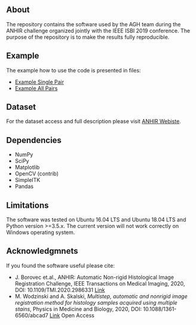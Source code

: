 ## About

The repository contains the software used by the AGH team during the ANHIR challenge organized jointly with the IEEE ISBI 2019 conference.
The purpose of the repository is to make the results fully reproducible.

## Example

The example how to use the code is presented in files:
* [Example Single Pair](https://github.com/lNefarin/ANHIR_MW/blob/master/example.py)
* [Example All Pairs](https://github.com/lNefarin/ANHIR_MW/blob/master/example_all.py)

## Dataset

For the dataset access and full description please visit [ANHIR Webiste](https://anhir.grand-challenge.org/Data/).

## Dependencies

* NumPy
* SciPy
* Matplotlib
* OpenCV (contrib)
* SimpleITK
* Pandas

## Limitations

The software was tested on Ubuntu 16.04 LTS and Ubuntu 18.04 LTS and Python version >=3.5.x. The current version will not work correctly on Windows operating system.

## Acknowledgmnets

If you found the software useful please cite:
* J. Borovec et.al., ANHIR: Automatic Non-rigid Histological Image Registration Challenge, IEEE Transactions on Medical Imaging, 2020, DOI: 10.1109/TMI.2020.2986331 [Link](https://ieeexplore.ieee.org/document/9058666)
* M. Wodzinski and A. Skalski, *Multistep, automatic and nonrigid image registration method for histology samples acquired using multiple stains*, Physics in Medicine and Biology, 2020, DOI: 10.1088/1361-6560/abcad7 [Link](https://iopscience.iop.org/article/10.1088/1361-6560/abcad7/meta) Open Access
